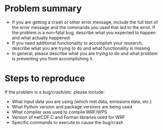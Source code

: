 # Problem summary

* If you are getting a crash or other error message, include the full text of the 
error message and the commands you used that led to the error. If the problem is
a non-fatal bug, describe what you expected to happen and what actually happened
* If you need additional functionality to accomplish your research, describe what
you are trying to do and what functionality is missing
* In general, please describe what you are trying to do and what problem is preventing
you from accomplishing it.

# Steps to reproduce
If the problem is a bug/crash/etc. please include:

* What input data you are using (which met data, emissions data, etc.)
* What Python version and package versions are being used
* What compiler was used to compile WRF/WPS
* Version of netCDF C and Fortran libraries used for WRF
* Specific commands to execute to cause the bug/crash
